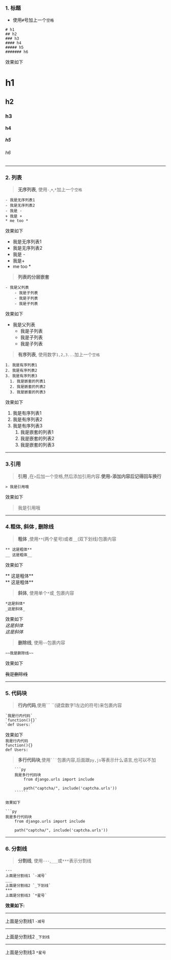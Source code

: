 ### 1. 标题

* 使用`#`号加上一个`空格`

```
# h1
## h2 
### h3
#### h4
##### h5 
####### h6
```

效果如下

# h1

## h2

### h3

#### h4

##### h5

###### h6

---

### 2. 列表

> **无序列表**, 使用`-`,`+`,`*`加上一个`空格`

```
- 我是无序列表1
- 我是无序列表2
- 我是 -
+ 我是 +
* me too *
```

效果如下

* 我是无序列表1
* 我是无序列表2
* 我是 -
* 我是+
* me too \*

> **列表的分层嵌套**

```
- 我是父列表
    - 我是子列表
    - 我是子列表
    - 我是子列表
```

效果如下

* 我是父列表
  * 我是子列表
  * 我是子列表
  * 我是子列表

> **有序列表**, 使用数字`1,2,3...`加上一个`空格`

```
1. 我是有序列表1
2. 我是有序列表2
3. 我是有序列表3
  1. 我是嵌套的列表1
  2. 我是嵌套的列表2
  3. 我是嵌套的列表3
```

效果如下

1. 我是有序列表1
2. 我是有序列表2
3. 我是有序列表3
   1. 我是嵌套的列表1
   2. 我是嵌套的列表2
   3. 我是嵌套的列表3

---

### 3.引用

> **引用** ,在`>`后加一个空格,然后添加引用内容.**使用**`>`**添加内容后记得回车换行**

```
> 我是引用哦
```

效果如下

> 我是引用哦

---

### 4.粗体, 斜体 , 删除线

> **粗体** ,使用`**`\(两个星号\)或者`__`\(双下划线\)包裹内容

```
** 这是粗体**
__ 这是粗体__
```

效果如下

** 这是粗体**  
** 这是粗体**

> **斜体**, 使用单个`*`或`_`包裹内容

```
*这是斜体*
_这是斜体_
```

效果如下  
_这是斜体_  
_这是斜体_

> **删除线**, 使用`~~`包裹内容

```
~~我是删除线~~
```

效果如下

~~我是删除线~~

---

### 5. 代码块

> **行内代码**,使用``` ``\(键盘数字1左边的符号\)来包裹内容

    `我是行内代码`
    `function(){}`
    `def Users:`

效果如下  
`我是行内代码`  
`function(){}`  
`def Users:`

> **多行代码块**,使用` ``` `包裹内容,后面跟`py,js`等表示什么语言,也可以不加

```
    ```py
    我是多行代码块
        from django.urls import include

        path("captcha/", include('captcha.urls'))
    ``````

效果如下

```py
我是多行代码块
    from django.urls import include

    path("captcha/", include('captcha.urls'))
```

---

### 6. 分割线

> **分割线**, 使用`---`,`___`或`***`表示分割线

    ---
    上面是分割线1 `-减号`
    ___
    上面是分割线2 `_下划线`
    ***
    上面是分割线3 `*星号`

**效果如下:**

---

上面是分割线1 `-减号`

---

上面是分割线2 `_下划线`

---

上面是分割线3 `*星号`


